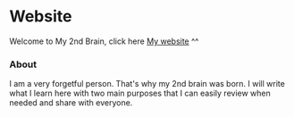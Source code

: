# Website

Welcome to My 2nd Brain, click here  [My website](https://dtphuong2612.github.io/my-2nd-brain/) ^^

### About

I am a very forgetful person. That's why my 2nd brain was born. I will write what I learn here with two main purposes that I can easily review when needed and share with everyone.
